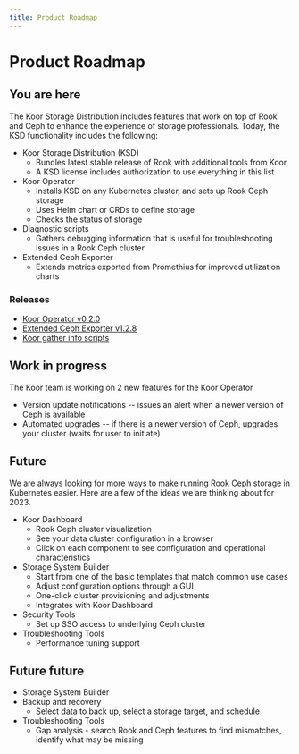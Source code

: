 ```yaml
---
title: Product Roadmap
---
```


# Product Roadmap

## You are here

The Koor Storage Distribution includes features that work on top of Rook and Ceph to enhance the experience of storage professionals. Today, the KSD functionality includes the following:

* Koor Storage Distribution (KSD)
  * Bundles latest stable release of Rook with additional tools from Koor
  * A KSD license includes authorization to use everything in this list
* Koor Operator
  * Installs KSD on any Kubernetes cluster, and sets up Rook Ceph storage
  * Uses Helm chart or CRDs to define storage
  * Checks the status of storage
* Diagnostic scripts
  * Gathers debugging information that is useful for troubleshooting issues in a Rook Ceph cluster
* Extended Ceph Exporter
  * Extends metrics exported from Promethius for improved utilization charts

### Releases

* [Koor Operator v0.2.0](https://github.com/koor-tech/koor-operator/releases/tag/koor-operator-0.2.0)
* [Extended Ceph Exporter v1.2.8](https://github.com/koor-tech/extended-ceph-exporter/releases/tag/extended-ceph-exporter-1.2.8)
* [Koor gather info scripts](https://github.com/koor-tech/koor-gather-info)


## Work in progress

The Koor team is working on 2 new features for the Koor Operator

* Version update notifications -- issues an alert when a newer version of Ceph is available
* Automated upgrades -- if there is a newer version of Ceph, upgrades your cluster (waits for user to initiate)


## Future

We are always looking for more ways to make running Rook Ceph storage in Kubernetes easier. Here are a few of the ideas we are thinking about for 2023.

* Koor Dashboard
  * Rook Ceph cluster visualization
  * See your data cluster configuration in a browser
  * Click on each component to see configuration and operational characteristics
* Storage System Builder
  * Start from one of the basic templates that match common use cases
  * Adjust configuration options through a GUI
  * One-click cluster provisioning and adjustments
  * Integrates with Koor Dashboard
* Security Tools
  * Set up SSO access to underlying Ceph cluster
* Troubleshooting Tools
  * Performance tuning support


## Future future

* Storage System Builder
* Backup and recovery
  * Select data to back up, select a storage target, and schedule
* Troubleshooting Tools
  * Gap analysis - search Rook and Ceph features to find mismatches, identify what may be missing
